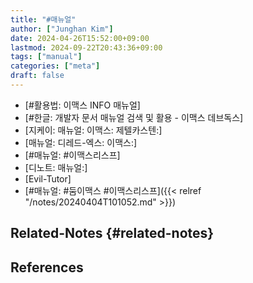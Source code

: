 ```yaml
---
title: "#매뉴얼"
author: ["Junghan Kim"]
date: 2024-04-26T15:52:00+09:00
lastmod: 2024-09-22T20:43:36+09:00
tags: ["manual"]
categories: ["meta"]
draft: false
---
```


-   [#활용법: 이맥스 INFO 매뉴얼]
-   [#한글: 개발자 문서 매뉴얼 검색 및 활용 - 이맥스 데브독스]
-   [지케이: 매뉴얼: 이맥스: 제텔카스텐:]
-   [매뉴얼: 디레드-엑스: 이맥스:]
-   [#매뉴얼: #이맥스리스프]
-   [디노트: 매뉴얼:]
-   [Evil-Tutor]
-   [#매뉴얼: #둠이맥스 #이맥스리스프]({{< relref "/notes/20240404T101052.md" >}})


## Related-Notes {#related-notes}

## References

<style>.csl-entry{text-indent: -1.5em; margin-left: 1.5em;}</style><div class="csl-bib-body">
</div>
